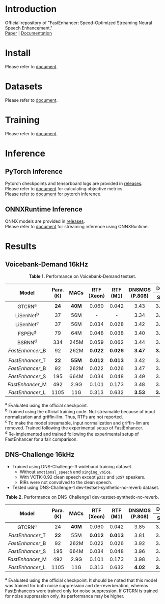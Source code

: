 # Introduction
Official repository of "FastEnhancer: Speed-Optimized Streaming Neural Speech Enhancement."  
[Paper](https://arxiv.org/abs/2509.21867) | [Documentation](https://aask1357.github.io/fastenhancer/)

# Install
Please refer to [document](https://aask1357.github.io/fastenhancer/installation).

# Datasets
Please refer to [document](https://aask1357.github.io/fastenhancer/dataset).

# Training
Please refer to [document](https://aask1357.github.io/fastenhancer/train).

# Inference
## PyTorch Inference
Pytorch checkpoints and tensorboard logs are provided in [releases](https://github.com/aask1357/fastenhancer/releases).  
Please refer to [document](https://aask1357.github.io/fastenhancer/metrics) for calculating objective metrics.  
Please refer to [document](https://aask1357.github.io/fastenhancer/pytorch) for pytorch inference.

## ONNXRuntime Inference
ONNX models are provided in [releases](https://github.com/aask1357/fastenhancer/releases).  
Please refer to [document](https://aask1357.github.io/fastenhancer/onnx) for streaming inference using ONNXRuntime. 

# Results
## Voicebank-Demand 16kHz

<p align="center"><b>Table 1.</b> Performance on Voicebank-Demand testset.</p>
<table>
  <thead>
    <tr>
      <th rowspan="2">Model</th>
      <th rowspan="2">Para.<br>(K)</th>
      <th rowspan="2">MACs</th>
      <th rowspan="2">RTF<br>(Xeon)</th>
      <th rowspan="2">RTF<br>(M1)</th>
      <th rowspan="2">DNSMOS<br>(P.808)</th>
      <th colspan="3">DNSMOS (P.835)</th>
      <th rowspan="2">SCOREQ</th>
      <th rowspan="2">SISDR</th>
      <th rowspan="2">PESQ</th>
      <th rowspan="2">STOI</th>
      <th rowspan="2">ESTOI</th>
      <th rowspan="2">WER</th>
    </tr>
    <tr>
      <th>SIG</th>
      <th>BAK</th>
      <th>OVL</th>
    </tr>
  </thead>
  <tbody align=center>
    <tr>
      <td>GTCRN<sup>a</sup></td>
      <td><strong>24</strong></td>
      <td><strong>40M</strong></td>
      <td>0.060</td>
      <td>0.042</td>
      <td>3.43</td>
      <td>3.36</td>
      <td>4.02</td>
      <td>3.08</td>
      <td>0.330</td>
      <td>18.8</td>
      <td>2.87</td>
      <td>0.940</td>
      <td>0.848</td>
      <td>3.6</td>
    </tr>
    <tr>
      <td>LiSenNet<sup>b</sup></td>
      <td>37</td>
      <td>56M</td>
      <td>-</td>
      <td>-</td>
      <td>3.34</td>
      <td>3.30</td>
      <td>3.90</td>
      <td>2.98</td>
      <td>0.425</td>
      <td>13.5</td>
      <td>3.08</td>
      <td>0.938</td>
      <td>0.842</td>
      <td>3.7</td>
    </tr>
    <tr>
      <td>LiSenNet<sup>c</sup></td>
      <td>37</td>
      <td>56M</td>
      <td>0.034</td>
      <td>0.028</td>
      <td>3.42</td>
      <td>3.34</td>
      <td><strong>4.03</strong></td>
      <td>3.07</td>
      <td>0.335</td>
      <td>18.5</td>
      <td>2.98</td>
      <td>0.941</td>
      <td>0.851</td>
      <td>3.4</td>
    </tr>
    <tr>
      <td>FSPEN<sup>d</sup></td>
      <td>79</td>
      <td>64M</td>
      <td>0.046</td>
      <td>0.038</td>
      <td>3.40</td>
      <td>3.33</td>
      <td>4.00</td>
      <td>3.05</td>
      <td>0.324</td>
      <td>18.4</td>
      <td>3.00</td>
      <td>0.942</td>
      <td>0.850</td>
      <td>3.6</td>
    </tr>
    <tr>
      <td>BSRNN<sup>d</sup></td>
      <td>334</td>
      <td>245M</td>
      <td>0.059</td>
      <td>0.062</td>
      <td>3.44</td>
      <td>3.36</td>
      <td>4.00</td>
      <td>3.07</td>
      <td>0.303</td>
      <td>18.9</td>
      <td>3.06</td>
      <td>0.942</td>
      <td>0.855</td>
      <td>3.4</td>
    </tr>
    <tr>
      <td><i>FastEnhancer</i>_B</td>
      <td>92</td>
      <td>262M</td>
      <td><strong>0.022</strong></td>
      <td><strong>0.026</strong></td>
      <td><strong>3.47</strong></td>
      <td><strong>3.38</strong></td>
      <td>4.02</td>
      <td><strong>3.10</strong></td>
      <td><strong>0.285</strong></td>
      <td><strong>19.0</strong></td>
      <td><strong>3.13</strong></td>
      <td><strong>0.945</strong></td>
      <td><strong>0.861</strong></td>
      <td><strong>3.2</strong></td>
    </tr>
    <tr><td colspan=15></td></tr>
    <tr>
      <td><i>FastEnhancer</i>_T</td>
      <td><strong>22</strong></td>
      <td><strong>55M</strong></td>
      <td><strong>0.012</strong></td>
      <td><strong>0.013</strong></td>
      <td>3.42</td>
      <td>3.34</td>
      <td>4.01</td>
      <td>3.06</td>
      <td>0.334</td>
      <td>18.6</td>
      <td>2.99</td>
      <td>0.940</td>
      <td>0.850</td>
      <td>3.6</td>
    </tr>
    <tr>
      <td><i>FastEnhancer</i>_B</td>
      <td>92</td>
      <td>262M</td>
      <td>0.022</td>
      <td>0.026</td>
      <td>3.47</td>
      <td>3.38</td>
      <td>4.02</td>
      <td>3.10</td>
      <td>0.285</td>
      <td>19.0</td>
      <td>3.13</td>
      <td>0.945</td>
      <td>0.861</td>
      <td>3.2</td>
    </tr>
    <tr>
      <td><i>FastEnhancer</i>_S</td>
      <td>195</td>
      <td>664M</td>
      <td>0.034</td>
      <td>0.048</td>
      <td>3.49</td>
      <td>3.40</td>
      <td>4.03</td>
      <td>3.12</td>
      <td>0.265</td>
      <td>19.2</td>
      <td>3.19</td>
      <td>0.947</td>
      <td>0.866</td>
      <td>3.2</td>
    </tr>
    <tr>
      <td><i>FastEnhancer</i>_M</td>
      <td>492</td>
      <td>2.9G</td>
      <td>0.101</td>
      <td>0.173</td>
      <td>3.48</td>
      <td>3.39</td>
      <td>4.02</td>
      <td>3.11</td>
      <td>0.243</td>
      <td>19.4</td>
      <td>3.24</td>
      <td>0.950</td>
      <td>0.873</td>
      <td><strong>2.8</strong>
    </tr>
    <tr>
      <td><i>FastEnhancer</i>_L</td>
      <td>1105</td>
      <td>11G</td>
      <td>0.313</td>
      <td>0.632</td>
      <td><strong>3.53</strong></td>
      <td><strong>3.44</strong></td>
      <td><strong>4.04</strong></td>
      <td><strong>3.16</strong></td>
      <td><strong>0.239</strong></td>
      <td><strong>19.6</strong></td>
      <td><strong>3.26</strong></td>
      <td><strong>0.952</strong></td>
      <td><strong>0.877</strong></td>
      <td>3.1</td>
    </tr>
  </tbody>
</table>
<p><sup>a</sup> Evaluated using the official checkpoint.<br>
<sup>b</sup> Trained using the official training code. Not streamable because of input normalization and griffin-lim. Thus, RTFs are not reported.<br>
<sup>c</sup> To make the model streamable, input normalization and griffin-lim are removed. Trained following the experimental setup of FastEnhancer.<br>
<sup>d</sup> Re-implemented and trained following the experimental setup of FastEnhancer for a fair comparison.</p>

## DNS-Challenge 16kHz
* Trained using DNS-Challenge-3 wideband training dataset.
  * Without `emotional_speech` and `singing_voice`.
  * With VCTK-0.92 clean speech except `p232` and `p257` speakers.
  * RIRs were not convolved to the clean speech.  
* Tested using DNS-Challenge-1 dev-testset-synthetic-no-reverb dataset.  

<p align="center"><b>Table 2.</b> Performance on DNS-Challenge1 dev-testset-synthetic-no-reverb.</p>
<table>
  <thead>
    <tr>
      <th rowspan="2">Model</th>
      <th rowspan="2">Para.<br>(K)</th>
      <th rowspan="2">MACs</th>
      <th rowspan="2">RTF<br>(Xeon)</th>
      <th rowspan="2">RTF<br>(M1)</th>
      <th rowspan="2">DNSMOS<br>(P.808)</th>
      <th colspan="3">DNSMOS (P.835)</th>
      <th rowspan="2">SCOREQ</th>
      <th rowspan="2">SISDR</th>
      <th rowspan="2">PESQ</th>
      <th rowspan="2">STOI</th>
      <th rowspan="2">ESTOI</th>
    </tr>
    <tr>
      <th>SIG</th>
      <th>BAK</th>
      <th>OVL</th>
    </tr>
  </thead>
  <tbody align=center>
    <tr>
      <td>GTCRN<sup>a</sup></td>
      <td>24</td>
      <td><strong>40M</strong></td>
      <td>0.060</td>
      <td>0.042</td>
      <td>3.85</td>
      <td>3.35</td>
      <td>3.98</td>
      <td>3.05</td>
      <td>0.551</td>
      <td>14.8</td>
      <td>2.26</td>
      <td>0.934</td>
      <td>0.871</td>
    </tr>
    <tr>
      <td><i>FastEnhancer</i>_T</td>
      <td><strong>22</strong></td>
      <td>55M</td>
      <td><strong>0.012</strong></td>
      <td><strong>0.013</strong></td>
      <td>3.81</td>
      <td>3.35</td>
      <td>4.07</td>
      <td>3.10</td>
      <td>0.522</td>
      <td>15.4</td>
      <td>2.43</td>
      <td>0.940</td>
      <td>0.879</td>
    </tr>
    <tr>
      <td><i>FastEnhancer</i>_B</td>
      <td>92</td>
      <td>262M</td>
      <td>0.022</td>
      <td>0.026</td>
      <td>3.92</td>
      <td>3.43</td>
      <td>4.12</td>
      <td>3.20</td>
      <td>0.396</td>
      <td>16.7</td>
      <td>2.69</td>
      <td>0.953</td>
      <td>0.903</td>
    </tr>
    <tr>
      <td><i>FastEnhancer</i>_S</td>
      <td>195</td>
      <td>664M</td>
      <td>0.034</td>
      <td>0.048</td>
      <td>3.96</td>
      <td>3.46</td>
      <td>4.13</td>
      <td>3.23</td>
      <td>0.373</td>
      <td>17.5</td>
      <td>2.79</td>
      <td>0.960</td>
      <td>0.914</td>
    </tr>
    <tr>
      <td><i>FastEnhancer</i>_M</td>
      <td>492</td>
      <td>2.9G</td>
      <td>0.101</td>
      <td>0.173</td>
      <td>3.98</td>
      <td>3.48</td>
      <td>4.14</td>
      <td>3.26</td>
      <td>0.345</td>
      <td>18.4</td>
      <td>2.78</td>
      <td>0.965</td>
      <td>0.924</td>
    </tr>
    <tr>
      <td><i>FastEnhancer</i>_L</td>
      <td>1105</td>
      <td>11G</td>
      <td>0.313</td>
      <td>0.632</td>
      <td><strong>4.02</strong></td>
      <td><strong>3.51</strong></td>
      <td><strong>4.16</strong></td>
      <td><strong>3.29</strong></td>
      <td><strong>0.298</strong></td>
      <td><strong>19.5</strong></td>
      <td><strong>2.94</strong></td>
      <td><strong>0.971</strong></td>
      <td><strong>0.935</strong></td>
    </tr>
  </tbody>
</table>
<p><sup>a</sup> Evaluated using the official checkpoint. It should be noted that this model was trained for both noise suppression and de-reverberation, whereas FastEnhancers were trained only for noise suppression. If GTCRN is trained for noise suppression only, its performance may be higher.<br>
